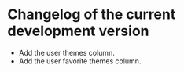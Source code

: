 # Changelog of the current development version

* Add the user themes column.
* Add the user favorite themes column.
